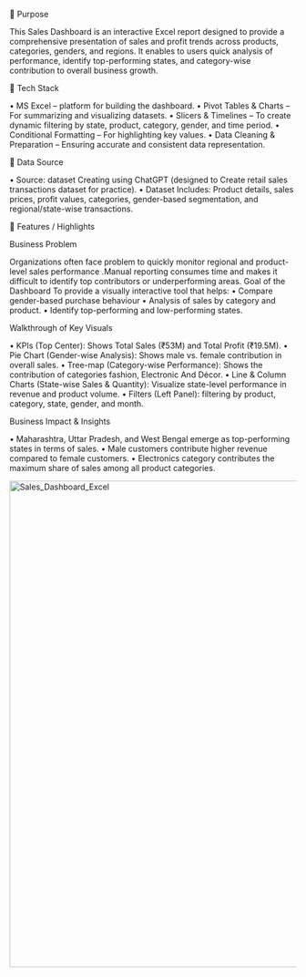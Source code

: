 🔹 Purpose

This Sales Dashboard is an interactive Excel report designed to provide a comprehensive presentation of sales and profit trends across products, categories, genders, and regions. It enables to users quick analysis of performance, identify top-performing states, and category-wise contribution to overall business growth.

🔹 Tech Stack

•	MS Excel – platform for building the dashboard.
•	Pivot Tables & Charts – For summarizing and visualizing datasets.
•	Slicers & Timelines – To create dynamic filtering by state, product, category, gender, and time period.
•	Conditional Formatting – For highlighting key values.
•	Data Cleaning & Preparation – Ensuring accurate and consistent data representation.

🔹 Data Source

•	Source:  dataset Creating using ChatGPT (designed to Create retail sales transactions dataset for practice).
•	Dataset Includes: Product details, sales prices, profit values, categories, gender-based segmentation, and regional/state-wise transactions.

🔹 Features / Highlights

Business Problem

Organizations often face problem to quickly monitor regional and product-level sales performance .Manual reporting consumes time and makes it difficult to identify top contributors or underperforming areas.
Goal of the Dashboard
To provide a visually interactive tool that helps:
•	Compare gender-based purchase behaviour
•	Analysis of sales by category and product.
•	Identify top-performing and low-performing states.

Walkthrough of Key Visuals

•	KPIs (Top Center): Shows Total Sales (₹53M) and Total Profit (₹19.5M).
•	Pie Chart (Gender-wise Analysis): Shows male vs. female contribution in overall sales.
•	Tree-map (Category-wise Performance): Shows the contribution of categories fashion, Electronic And Décor.
•	Line & Column Charts (State-wise Sales & Quantity): Visualize state-level performance in revenue and product volume.
•	Filters (Left Panel): filtering by product, category, state, gender, and month.

Business Impact & Insights

•	Maharashtra, Uttar Pradesh, and West Bengal emerge as top-performing states in terms of sales.
•	Male customers contribute higher revenue compared to female customers.
•	Electronics category contributes the maximum share of sales among all product categories.

<img width="1880" height="854" alt="Sales_Dashboard_Excel" src="https://github.com/user-attachments/assets/4c42c474-9754-4828-9aa5-19bb987ba96d" />


